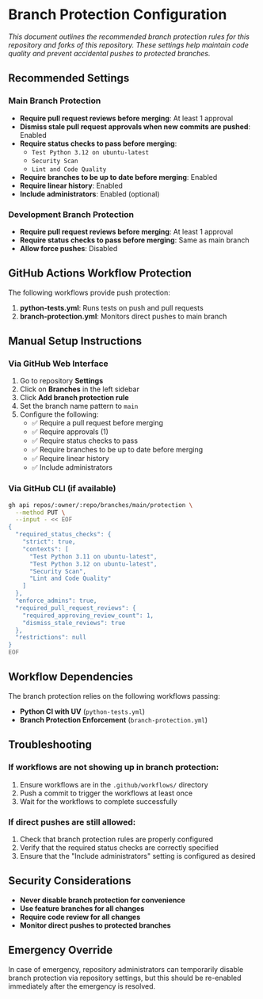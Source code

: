 # Branch Protection Configuration

*This document outlines the recommended branch protection rules for this repository and forks of this repository. These settings help maintain code quality and prevent accidental pushes to protected branches.*

## Recommended Settings

### Main Branch Protection
- **Require pull request reviews before merging**: At least 1 approval
- **Dismiss stale pull request approvals when new commits are pushed**: Enabled
- **Require status checks to pass before merging**: 
  - `Test Python 3.12 on ubuntu-latest`
  - `Security Scan`
  - `Lint and Code Quality`
- **Require branches to be up to date before merging**: Enabled
- **Require linear history**: Enabled
- **Include administrators**: Enabled (optional)

### Development Branch Protection
- **Require pull request reviews before merging**: At least 1 approval
- **Require status checks to pass before merging**: Same as main branch
- **Allow force pushes**: Disabled

## GitHub Actions Workflow Protection

The following workflows provide push protection:

1. **python-tests.yml**: Runs tests on push and pull requests
2. **branch-protection.yml**: Monitors direct pushes to main branch

## Manual Setup Instructions

### Via GitHub Web Interface
1. Go to repository **Settings**
2. Click on **Branches** in the left sidebar
3. Click **Add branch protection rule**
4. Set the branch name pattern to `main`
5. Configure the following:
   - ✅ Require a pull request before merging
   - ✅ Require approvals (1)
   - ✅ Require status checks to pass
   - ✅ Require branches to be up to date before merging
   - ✅ Require linear history
   - ✅ Include administrators

### Via GitHub CLI (if available)
```bash
gh api repos/:owner/:repo/branches/main/protection \
  --method PUT \
  --input - << EOF
{
  "required_status_checks": {
    "strict": true,
    "contexts": [
      "Test Python 3.11 on ubuntu-latest",
      "Test Python 3.12 on ubuntu-latest",
      "Security Scan",
      "Lint and Code Quality"
    ]
  },
  "enforce_admins": true,
  "required_pull_request_reviews": {
    "required_approving_review_count": 1,
    "dismiss_stale_reviews": true
  },
  "restrictions": null
}
EOF
```

## Workflow Dependencies

The branch protection relies on the following workflows passing:
- **Python CI with UV** (`python-tests.yml`)
- **Branch Protection Enforcement** (`branch-protection.yml`)

## Troubleshooting

### If workflows are not showing up in branch protection:
1. Ensure workflows are in the `.github/workflows/` directory
2. Push a commit to trigger the workflows at least once
3. Wait for the workflows to complete successfully

### If direct pushes are still allowed:
1. Check that branch protection rules are properly configured
2. Verify that the required status checks are correctly specified
3. Ensure that the "Include administrators" setting is configured as desired

## Security Considerations

- **Never disable branch protection for convenience**
- **Use feature branches for all changes**
- **Require code review for all changes**
- **Monitor direct pushes to protected branches**

## Emergency Override

In case of emergency, repository administrators can temporarily disable branch protection via repository settings, but this should be re-enabled immediately after the emergency is resolved.